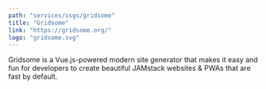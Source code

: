 ```yaml
---
path: "services/ssgs/gridsome"
title: "Gridsome"
link: "https://gridsome.org/"
logo: "gridsome.svg"
---
```


Gridsome is a Vue.js-powered modern site generator that makes it easy and fun for developers to create beautiful JAMstack websites & PWAs that are fast by default.
